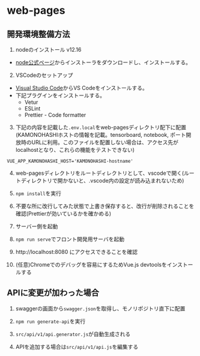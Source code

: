 # web-pages

## 開発環境整備方法
1. nodeのインストール v12.16
- [node公式ページ](https://nodejs.org/ja/download/)からインストーラをダウンロードし、インストールする。

2. VSCodeのセットアップ
- [Visual Studio Code](https://azure.microsoft.com/ja-jp/products/visual-studio-code/)からVS Codeをインストールする。
- 下記プラグインをインストールする。
  - Vetur
  - ESLint
  - Prettier - Code formatter

3. 下記の内容を記載した`.env.local`をweb-pagesディレクトリ配下に配置(KAMONOHASHIホストの情報を記載。tensorboard, notebook, ポート開放時のURLに利用。このファイルを配置しない場合は、アクセス先がlocalhostとなり、これらの機能をテストできない)
```
VUE_APP_KAMONOHASHI_HOST='KAMONOHASHI-hostname'
```

4. web-pagesディレクトリをルートディレクトリとして、vscodeで開く(ルートディレクトリで開かないと、.vscode内の設定が読み込まれないため)

5. `npm install`を実行

6. 不要な所に改行してみた状態で上書き保存すると、改行が削除されることを確認(Prettierが効いているかを確かめる)

7. サーバー側を起動

8. `npm run serve`でフロント開発用サーバを起動

9. http://localhost:8080 にアクセスできることを確認

10. (任意)Chromeでのデバッグを容易にするためVue.js devtoolsをインストールする

## APIに変更が加わった場合

1. swaggerの画面から`swagger.json`を取得し、モノリポジトリ直下に配置

2. `npm run generate-api`を実行

3. `src/api/v1/api.generator.js`が自動生成される

4. APIを追加する場合は`src/api/v1/api.js`を編集する
